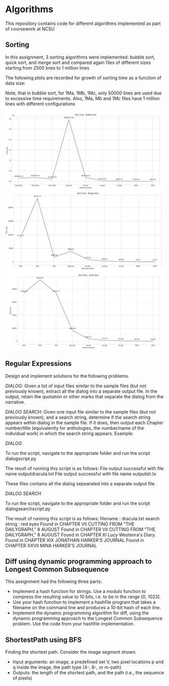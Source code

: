 # Algorithms
 This repository contains code for different algorithms implemented as part of coursework at NCSU
 
## __Sorting__

In this assignment, 3 sorting algorithms were implemented: bubble sort, quick sort, and
merge sort and compared again files of different sizes starting from 2500 lines to 1 million lines

The following plots are recorded for growth of sorting time as a function of data size:

Note, that in bubble sort, for 1Ma, 1Mb, 1Mc, only 50000 lines are used due to
excessive time requirements. Also, 1Ma, Mb and 1Mc files have 1 million lines with different configurations

<img align="center" width = 600 src="images/bubble_sort_time.JPG">
<img align="center" width = 600 src="images/merge_sort_time.JPG">
<img align="center" width = 600 src="images/quick_sort_time.JPG">



## __Regular Expressions__

Design and implement solutions for the following problems. 

_DIALOG_: Given a list of input files similar to the sample files (but not previously known), extract
all the dialog into a separate output file. In the output, retain the quotation or other
marks that separate the dialog from the narrative.


_DIALOG SEARCH_: Given one input file similar to the sample files (but not previously known),
and a search string, determine if the search string appears within dialog in the sample
file. If it does, then output each Chapter number/title (equivalently for anthologies,
the number/name of the individual work) in which the search string appears.
Example:

_DIALOG_

To run the script, navigate to the appropriate folder and run the script dialogscript.py

The result of running this script is as follows:
File output successful with file name outputdracula.txt
File output successful with file name outputsh.tx

These files contains all the dialog sepearated into a separate output file.

_DIALOG SEARCH_

To run the script, navigate to the appropriate folder and run the script dialogsearchscript.py

The result of running this script is as follows:
filename : dracula.txt
search string : red eyes
Found in CHAPTER VII CUTTING FROM "THE DAILYGRAPH," 8 AUGUST
Found in CHAPTER VII CUTTING FROM "THE DAILYGRAPH," 8 AUGUST
Found in CHAPTER XI Lucy Westenra's Diary.
Found in CHAPTER XIX JONATHAN HARKER'S JOURNAL
Found in CHAPTER XXVII MINA HARKER'S JOURNAL

## __Diff using dynamic programming approach to Longest Common Subsequence__

This assignment had the following three parts:
* Implement a hash function for strings. Use a modulo function to compress the resulting value to 10 bits, i.e. to be in the range [0, 1023]. 
* Use your hash function to implement a hashfile program that takes a filename on
the command line and produces a 10-bit hash of each line. 
* Implement the dynamic programming algorithm for diff, using the dynamic programming
approach to the Longest Common Subsequence problem. Use the code from your hashfile
implementation. 

## __ShortestPath using BFS__

Finding the shortest path. Consider the image segment shown.

* Input arguments: an image, a predefined set V, two pixel locations p and q
inside the image, the path type (4-, 8-, or m-path)
* Outputs: the length of the shortest path, and the path (i.e., the sequence of
pixels)



